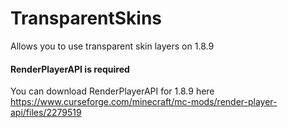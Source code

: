 # TransparentSkins
Allows you to use transparent skin layers on 1.8.9

#### RenderPlayerAPI is required

You can download RenderPlayerAPI for 1.8.9 here https://www.curseforge.com/minecraft/mc-mods/render-player-api/files/2279519
